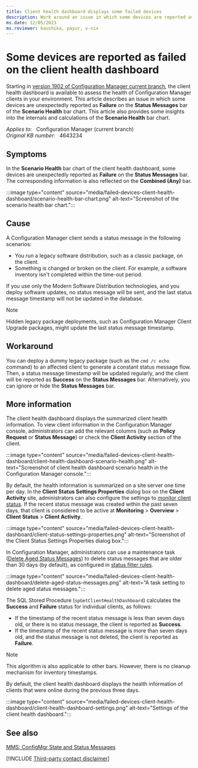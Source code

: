 ```yaml
---
title: Client health dashboard displays some failed devices
description: Work around an issue in which some devices are reported as failure on the Status Messages bar of the client health dashboard.
ms.date: 12/05/2023
ms.reviewer: kaushika, payur, v-six
---
```

# Some devices are reported as failed on the client health dashboard

Starting in [version 1902 of Configuration Manager current branch](/mem/configmgr/core/plan-design/changes/whats-new-in-version-1902#client-health-dashboard), the client health dashboard is available to assess the health of Configuration Manager clients in your environment. This article describes an issue in which some devices are  unexpectedly reported as **Failure** on the **Status Messages** bar of the **Scenario Health** bar chart. This article also provides some insights into the internals and calculations of the **Scenario Health** bar chart.

_Applies to:_ &nbsp; Configuration Manager (current branch)  
_Original KB number:_ &nbsp; 4643234

## Symptoms

In the **Scenario Health** bar chart of the client health dashboard, some devices are  unexpectedly reported as **Failure** on the **Status Messages** bar. The corresponding information is also reflected on the **Combined (Any)** bar.

:::image type="content" source="media/failed-devices-client-health-dashboard/scenario-health-bar-chart.png" alt-text="Screenshot of the scenario health bar chart.":::

## Cause

A Configuration Manager client sends a status message in the following scenarios:

- You run a legacy software distribution, such as a classic package, on the client.
- Something is changed or broken on the client. For example, a software inventory isn't completed within the time-out period.

If you use only the Modern Software Distribution technologies, and you deploy software updates, no status message will be sent, and the last status message timestamp will not be updated in the database.

> [!NOTE]
> Hidden legacy package deployments, such as Configuration Manager Client Upgrade packages, might update the last status message timestamp.

## Workaround

You can deploy a dummy legacy package (such as the `cmd /c echo` command) to an affected client to generate a constant status message flow. Then, a status message timestamp will be updated regularly, and the client will be reported as **Success** on the **Status Messages** bar. Alternatively, you can ignore or hide the **Status Messages** bar.

## More information

The client health dashboard displays the summarized client health information. To view client information in the Configuration Manager console, administrators can add the relevant columns (such as **Policy Request** or **Status Message**) or check the **Client Activity** section of the client.

:::image type="content" source="media/failed-devices-client-health-dashboard/client-health-dashboard-scenario-health.png" alt-text="Screenshot of client health dashboard scenario health in the Configuration Manager console.":::

By default, the health information is summarized on a site server one time per day. In the **Client Status Settings Properties** dialog box on the **Client Activity** site, administrators can also configure the settings to [monitor client status](/mem/configmgr/core/clients/manage/monitor-clients). If the recent status message was created within the past seven days, that client is considered to be active at **Monitoring** > **Overview** > **Client Status** > **Client Activity**.

:::image type="content" source="media/failed-devices-client-health-dashboard/client-status-settings-properties.png" alt-text="Screenshot of the Client Status Settings Properties dialog box.":::

In Configuration Manager, administrators can use a maintenance task ([Delete Aged Status Messages](/mem/configmgr/core/servers/manage/reference-for-maintenance-tasks#delete-aged-status-messages)) to delete status messages that are older than 30 days (by default), as configured in [status filter rules](/mem/configmgr/core/servers/manage/use-status-system#manage-status-filter-rules).

:::image type="content" source="media/failed-devices-client-health-dashboard/delete-aged-status-messages.png" alt-text="A task setting to delete aged status messages.":::

The SQL Stored Procedure (`spGetClientHealthDashboard`) calculates the **Success** and **Failure** status for individual clients, as follows:

- If the timestamp of the recent status message is less than seven days old, or there is no status message, the client is reported as **Success**.
- If the timestamp of the recent status message is more than seven days old, and the status message is not deleted, the client is reported as **Failure**.

> [!NOTE]
> This algorithm is also applicable to other bars. However, there is no cleanup mechanism for inventory timestamps.

By default, the client health dashboard displays the health information of clients that were online during the previous three days.

:::image type="content" source="media/failed-devices-client-health-dashboard/client-health-dashboard-settings.png" alt-text="Settings of the client health dashboard.":::

## See also

[MMS: ConfigMgr State and Status Messages](https://mms2014.sched.com/event/Z78Zmr/configmgr-state-and-status-messages-under-the-hood)

[!INCLUDE [Third-party contact disclaimer](../../../includes/third-party-contact-disclaimer.md)]
